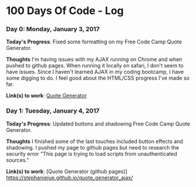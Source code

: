 # 100 Days Of Code - Log

### Day 0: Monday, January 3, 2017

**Today's Progress**: Fixed some formatting on my Free Code Camp Quote Generator.

**Thoughts** I'm having issues with my AJAX running on Chrome and when pushed to github pages. When running it locally on safari, I don't seem to have issues. Since I haven't learned AJAX in my coding bootcamp, I have some digging to do. I feel good about the HTML/CSS progress I've made so far.

**Link(s) to work**: [Quote Generator](https://github.com/stephaniejue/quote_generator_ajax)


### Day 1: Tuesday, January 4, 2017

**Today's Progress**: Updated buttons and shadowing Free Code Camp Quote Generator.

**Thoughts** I finished some of the last touches included button effects and shadowing. I pushed my page to github pages but need to research the security error "This page is trying to load scripts from unauthenticated sources."

**Link(s) to work**: [Quote Generator (github pages)] https://stephaniejue.github.io/quote_generator_ajax/
